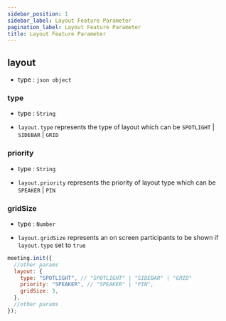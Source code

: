 ```yaml
---
sidebar_position: 1
sidebar_label: Layout Feature Parameter
pagination_label: Layout Feature Parameter
title: Layout Feature Parameter
---
```


<div class="sdk-api-ref-only-h4">

## layout

- type : `json object`

### type

- type : `String`

- `layout.type` represents the type of layout which can be `SPOTLIGHT` | `SIDEBAR` | `GRID`

### priority

- type : `String`

- `layout.priority` represents the priority of layout type which can be `SPEAKER` | `PIN`

### gridSize

- type : `Number`

- `layout.gridSize` represents an on screen participants to be shown if `layout.type` set to `true`

```js
meeting.init({
  //other params
  layout: {
    type: "SPOTLIGHT", // "SPOTLIGHT" | "SIDEBAR" | "GRID"
    priority: "SPEAKER", // "SPEAKER" | "PIN",
    gridSize: 3,
  },
  //other params
});
```

</div>
